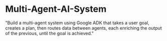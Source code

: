 # Multi-Agent-AI-System
"Build a multi-agent system using Google ADK that takes a user goal, creates a plan, then routes data between agents, each enriching the output of the previous, until the goal is achieved."
